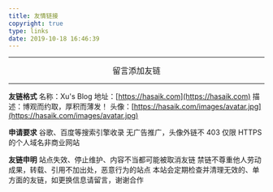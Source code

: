 ```yaml
---
title: 友情链接
copyright: true
type: links
date: 2019-10-18 16:46:39
---
```


***

<div style="text-align:center;font-size: 1.125em;">
    <span class="with-love" id="myheartbeat">
    <i class="fa fa-heartbeat"></i></span>
    留言添加友链
    <span class="with-love" id="myheartbeat">
    <i class="fa fa-heartbeat"></i></span>
</div>
  
***
  
<div class="note success">

   <strong>友链格式</strong>
   名称：Xu's Blog
   地址：[https://hasaik.com](https://hasaik.com)
   描述：博观而约取，厚积而薄发！
   头像：[https://hasaik.com/images/avatar.jpg](https://hasaik.com/images/avatar.jpg)
</div>

<div class="note danger">

   <strong>申请要求</strong>
   谷歌、百度等搜索引擎收录
   无广告推广，头像外链不 403
   仅限 HTTPS 的个人域名非商业网站
</div>

<div class="note warning">

   <strong>友链申明</strong>
   站点失效、停止维护、内容不当都可能被取消友链
   禁链不尊重他人劳动成果，转载、引用不加出处，恶意行为的站点
   本站会定期检查并清理无效的、单方面的友链，如更换信息请留言，谢谢合作
</div>

<style>
.posts-expand .post-body h2::before {
    display: none
}
.links-content .with-love {
     color: #808080 !important;
     display: inline-block;
     margin: 0 5px;
     animation: iconAnimate 1.33s ease-in-out infinite;
 }
</style>
